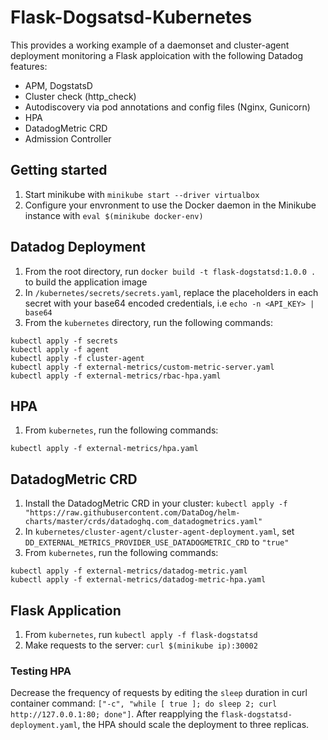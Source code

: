 # Flask-Dogsatsd-Kubernetes

This provides a working example of a daemonset and cluster-agent deployment monitoring a Flask apploication with the following Datadog features:

- APM, DogstatsD
- Cluster check (http_check)
- Autodiscovery via pod annotations and config files (Nginx, Gunicorn)
- HPA 
- DatadogMetric CRD
- Admission Controller

## Getting started

1. Start minikube with `minikube start --driver virtualbox`
2. Configure your envronment to use the Docker daemon in the Minikube instance with `eval $(minikube docker-env)`

## Datadog Deployment

1. From the root directory, run `docker build -t flask-dogstatsd:1.0.0 .` to build the application image
2. In `/kubernetes/secrets/secrets.yaml`, replace the placeholders in each secret with your base64 encoded credentials, i.e `echo -n <API_KEY> | base64`
3. From the `kubernetes` directory, run the following commands:
  ```
  kubectl apply -f secrets
  kubectl apply -f agent
  kubectl apply -f cluster-agent
  kubectl apply -f external-metrics/custom-metric-server.yaml
  kubectl apply -f external-metrics/rbac-hpa.yaml
  ```
## HPA

1. From `kubernetes`, run the following commands:
  ```
  kubectl apply -f external-metrics/hpa.yaml
  ```
## DatadogMetric CRD

1. Install the DatadogMetric CRD in your cluster: `kubectl apply -f "https://raw.githubusercontent.com/DataDog/helm-charts/master/crds/datadoghq.com_datadogmetrics.yaml"`
2. In `kubernetes/cluster-agent/cluster-agent-deployment.yaml`, set `DD_EXTERNAL_METRICS_PROVIDER_USE_DATADOGMETRIC_CRD` to `"true"`
3. From `kubernetes`, run the following commands:
  ```
  kubectl apply -f external-metrics/datadog-metric.yaml 
  kubectl apply -f external-metrics/datadog-metric-hpa.yaml
  ```
## Flask Application
1. From `kubernetes`, run `kubectl apply -f flask-dogstatsd`
2. Make requests to the server: `curl $(minikube ip):30002`

### Testing HPA

Decrease the frequency of requests by editing the `sleep` duration in curl container command: `["-c", "while [ true ]; do sleep 2; curl http://127.0.0.1:80; done"]`. After reapplying the `flask-dogstatsd-deployment.yaml`, the HPA should scale the deployment to three replicas.
